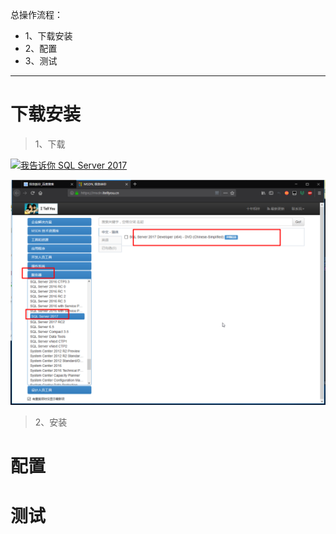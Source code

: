 总操作流程：
- 1、下载安装
- 2、配置
- 3、测试

***

# 下载安装

> 1、下载

[![](https://img.shields.io/badge/我告诉你-SQL_Server_2017-green.svg "我告诉你 SQL Server 2017")](https://msdn.itellyou.cn/)

![](image/1-1.png)

> 2、安装

# 配置

# 测试